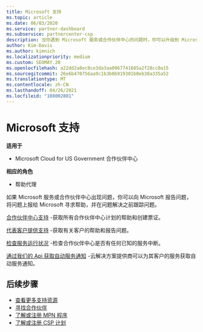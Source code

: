 ```yaml
---
title: Microsoft 支持
ms.topic: article
ms.date: 06/03/2020
ms.service: partner-dashboard
ms.subservice: partnercenter-csp
description: 当你遇到 Microsoft 服务或合作伙伴中心的问题时，你可以升级到 Microsoft 以获取帮助，并在解决问题之前跟踪问题。
author: Kim-Davis
ms.author: kimnich
ms.localizationpriority: medium
ms.custom: SEOMAY.20
ms.openlocfilehash: a22dd2a8ec8ce3da3aa0967741685a2f28cc0a15
ms.sourcegitcommit: 26e6b470756aa9c1b3b0b919301b0eb38a335a52
ms.translationtype: MT
ms.contentlocale: zh-CN
ms.lasthandoff: 04/26/2021
ms.locfileid: "108002801"
---
```

# <a name="support-from-microsoft"></a>Microsoft 支持

**适用于**

- Microsoft Cloud for US Government 合作伙伴中心

**相应的角色**

- 帮助代理

如果 Microsoft 服务或合作伙伴中心出现问题，你可以向 Microsoft 报告问题，将问题上报给 Microsoft 寻求帮助，并在问题解决之前跟踪问题。

[合作伙伴中心支持](report-problems-with-partner-center.md) -获取所有合作伙伴中心计划的帮助和创建票证。

[代表客户提供支持](report-problems-on-behalf-of-a-customer.md) -获取有关客户的帮助和报告问题。

[检查服务运行状况](check-service-health.md) -检查合作伙伴中心是否有任何已知的服务中断。

[通过我们的 Api 获取自动服务通知](get-automated-service-notifications-with-our-apis.md) -云解决方案提供商可以为其客户的服务获取自动服务通知。

## <a name="next-steps"></a>后续步骤

- [查看更多支持资源](https://partner.microsoft.com/support/?stage=1)
- [寻找合作伙伴](find-a-partner.md)
- [了解或注册 MPN 程序](https://partner.microsoft.com/membership)
- [了解或注册 CSP 计划](https://partner.microsoft.com/membership/cloud-solution-provider)
